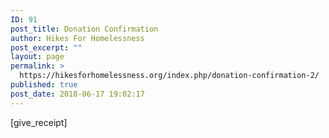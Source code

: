 ```yaml
---
ID: 91
post_title: Donation Confirmation
author: Hikes For Homelessness
post_excerpt: ""
layout: page
permalink: >
  https://hikesforhomelessness.org/index.php/donation-confirmation-2/
published: true
post_date: 2018-06-17 19:02:17
---
```

[give_receipt]